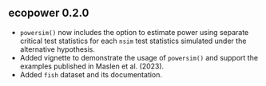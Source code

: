 ## ecopower 0.2.0
* `powersim()` now includes the option to estimate power using separate critical test statistics for each `nsim` test statistics simulated under the alternative hypothesis.
* Added vignette to demonstrate the usage of `powersim()` and support the examples published in Maslen et al. (2023).
* Added `fish` dataset and its documentation.
